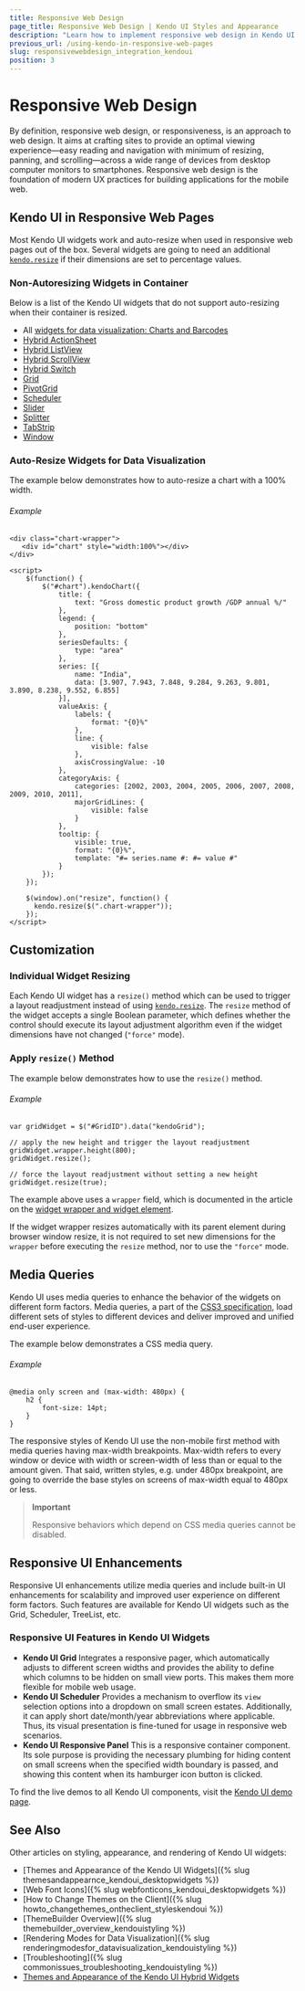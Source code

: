 ```yaml
---
title: Responsive Web Design
page_title: Responsive Web Design | Kendo UI Styles and Appearance
description: "Learn how to implement responsive web design in Kendo UI widgets."
previous_url: /using-kendo-in-responsive-web-pages
slug: responsivewebdesign_integration_kendoui
position: 3
---
```


# Responsive Web Design

By definition, responsive web design, or responsiveness, is an approach to web design. It aims at crafting sites to provide an optimal viewing experience&mdash;easy reading and navigation with minimum of resizing, panning, and scrolling&mdash;across a wide range of devices from desktop computer monitors to smartphones. Responsive web design is the foundation of modern UX practices for building applications for the mobile web.

## Kendo UI in Responsive Web Pages

Most Kendo UI widgets work and auto-resize when used in responsive web pages out of the box. Several widgets are going to need an additional [`kendo.resize`](/api/javascript/kendo#methods-resize) if their dimensions are set to percentage values.

### Non-Autoresizing Widgets in Container

Below is a list of the Kendo UI widgets that do not support auto-resizing when their container is resized.

* All [widgets for data visualization: Charts and Barcodes](http://demos.telerik.com/kendo-ui/)
* [Hybrid ActionSheet](http://demos.telerik.com/kendo-ui/m/index#actionsheet/index)
* [Hybrid ListView](http://demos.telerik.com/kendo-ui/m/index#mobile-listview/index)
* [Hybrid ScrollView](http://demos.telerik.com/kendo-ui/m/index#scrollview/mobile)
* [Hybrid Switch](http://demos.telerik.com/kendo-ui/m/index#switch/mobile)
* [Grid](http://demos.telerik.com/kendo-ui/grid/index)
* [PivotGrid](http://demos.telerik.com/kendo-ui/pivotgrid/index)
* [Scheduler](http://demos.telerik.com/kendo-ui/scheduler/index)
* [Slider](http://demos.telerik.com/kendo-ui/slider/index)
* [Splitter](http://demos.telerik.com/kendo-ui/splitter/index)
* [TabStrip](http://demos.telerik.com/kendo-ui/tabstrip/index)
* [Window](http://demos.telerik.com/kendo-ui/window/index)

### Auto-Resize Widgets for Data Visualization

The example below demonstrates how to auto-resize a chart with a 100% width.

###### Example

    <div class="chart-wrapper">
       <div id="chart" style="width:100%"></div>
    </div>

    <script>
        $(function() {
            $("#chart").kendoChart({
                title: {
                    text: "Gross domestic product growth /GDP annual %/"
                },
                legend: {
                    position: "bottom"
                },
                seriesDefaults: {
                    type: "area"
                },
                series: [{
                    name: "India",
                    data: [3.907, 7.943, 7.848, 9.284, 9.263, 9.801, 3.890, 8.238, 9.552, 6.855]
                }],
                valueAxis: {
                    labels: {
                        format: "{0}%"
                    },
                    line: {
                        visible: false
                    },
                    axisCrossingValue: -10
                },
                categoryAxis: {
                    categories: [2002, 2003, 2004, 2005, 2006, 2007, 2008, 2009, 2010, 2011],
                    majorGridLines: {
                        visible: false
                    }
                },
                tooltip: {
                    visible: true,
                    format: "{0}%",
                    template: "#= series.name #: #= value #"
                }
            });
        });

        $(window).on("resize", function() {
          kendo.resize($(".chart-wrapper"));
        });
    </script>

## Customization

### Individual Widget Resizing

Each Kendo UI widget has a `resize()` method which can be used to trigger a layout readjustment instead of using [`kendo.resize`](/api/javascript/kendo#methods-resize). The `resize` method of the widget accepts a single Boolean parameter, which defines whether the control should execute its layout adjustment algorithm even if the widget dimensions have not changed (`"force"` mode).

### Apply `resize()` Method

The example below demonstrates how to use the `resize()` method.

###### Example

    var gridWidget = $("#GridID").data("kendoGrid");

    // apply the new height and trigger the layout readjustment
    gridWidget.wrapper.height(800);
    gridWidget.resize();

    // force the layout readjustment without setting a new height
    gridWidget.resize(true);

The example above uses a `wrapper` field, which is documented in the article on the [widget wrapper and widget element](/framework/widgets/wrapper-element).

If the widget wrapper resizes automatically with its parent element during browser window resize, it is not required to set new dimensions for the `wrapper` before executing the `resize` method, nor to use the  `"force"` mode.

## Media Queries

Kendo UI uses media queries to enhance the behavior of the widgets on different form factors. Media queries, a part of the [CSS3 specification](http://www.w3.org/TR/css3-mediaqueries/), load different sets of styles to different devices and deliver improved and unified end-user experience.

The example below demonstrates a CSS media query.

###### Example

    @media only screen and (max-width: 480px) {
        h2 {
            font-size: 14pt;
        }
    }

The responsive styles of Kendo UI use the non-mobile first method with media queries having max-width breakpoints. Max-width refers to every window or device with width or screen-width of less than or equal to the amount given. That said, written styles, e.g. under 480px breakpoint, are going to override the base styles on screens of max-width equal to 480px or less.

> **Important**
>
> Responsive behaviors which depend on CSS media queries cannot be disabled.

## Responsive UI Enhancements

Responsive UI enhancements utilize media queries and include built-in UI enhancements for scalability and improved user experience on different form factors. Such features are available for Kendo UI widgets such as the Grid, Scheduler, TreeList, etc.

### Responsive UI Features in Kendo UI Widgets

* **Kendo UI Grid** Integrates a responsive pager, which automatically adjusts to different screen widths and provides the ability to define which columns to be hidden on small view ports. This makes them more flexible for mobile web usage.
* **Kendo UI Scheduler** Provides a mechanism to overflow its `view` selection options into a dropdown on small screen estates. Additionally, it can apply short date/month/year abbreviations where applicable. Thus, its visual presentation is fine-tuned for usage in responsive web scenarios.
* **Kendo UI Responsive Panel** This is a responsive container component. Its sole purpose is providing the necessary plumbing for hiding content on small screens when the specified width boundary is passed, and showing this content when its hamburger icon button is clicked.

To find the live demos to all Kendo UI components, visit the [Kendo UI demo page](http://demos.telerik.com/kendo-ui/).

## See Also

Other articles on styling, appearance, and rendering of Kendo UI widgets:

* [Themes and Appearance of the Kendo UI Widgets]({% slug themesandappearnce_kendoui_desktopwidgets %})
* [Web Font Icons]({% slug webfonticons_kendoui_desktopwidgets %})
* [How to Change Themes on the Client]({% slug howto_changethemes_ontheclient_styleskendoui %})
* [ThemeBuilder Overview]({% slug themebuilder_overview_kendouistyling %})
* [Rendering Modes for Data Visualization]({% slug renderingmodesfor_datavisualization_kendouistyling %})
* [Troubleshooting]({% slug commonissues_troubleshooting_kendouistyling %})
* [Themes and Appearance of the Kendo UI Hybrid Widgets](/controls/hybrid/styling)
